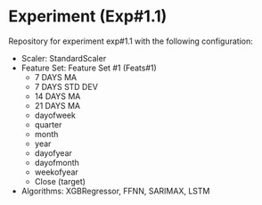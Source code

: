 # Experiment (Exp#1.1)
Repository for experiment exp#1.1 with the following configuration:
- Scaler: StandardScaler
- Feature Set: Feature Set #1 (Feats#1)
    - 7 DAYS MA
    - 7 DAYS STD DEV
    - 14 DAYS MA
    - 21 DAYS MA
    - dayofweek
    - quarter
    - month
    - year
    - dayofyear
    - dayofmonth
    - weekofyear
    - Close (target)
- Algorithms: XGBRegressor, FFNN, SARIMAX, LSTM
